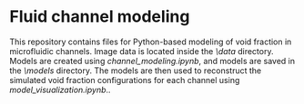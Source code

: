 # Fluid channel modeling

This repository contains files for Python-based modeling of void fraction in microfluidic channels. Image data is located inside the *\data* directory. Models are created using *channel_modeling.ipynb*, and models are saved in the *\models* directory. The models are then used to reconstruct the simulated void fraction configurations for each channel using *model_visualization.ipynb*..
